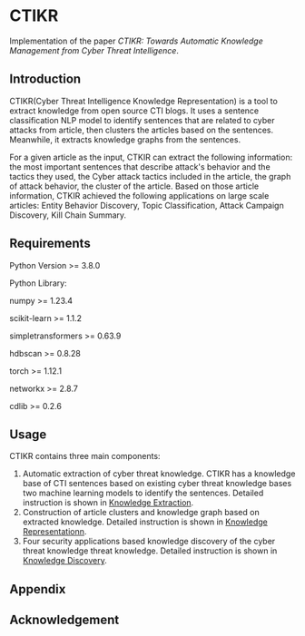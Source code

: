 # CTIKR

Implementation of the paper *CTIKR: Towards Automatic Knowledge Management from Cyber Threat Intelligence*.

## Introduction
CTIKR(Cyber Threat Intelligence Knowledge Representation) is a tool to extract knowledge from open source CTI blogs. It uses a sentence classification NLP model to identify sentences that are related to cyber attacks from article, then clusters the articles based on the sentences. Meanwhile, it extracts knowledge graphs from the sentences.

For a given article as the input, CTKIR can extract the following information: the most important sentences that describe attack's behavior and the tactics they used, the Cyber attack tactics included in the article, the graph of attack behavior, the cluster of the article. Based on those article information, CTKIR achieved the following applications on large scale articles: Entity Behavior Discovery, Topic Classification, Attack Campaign Discovery, Kill Chain Summary.

## Requirements
Python Version >= 3.8.0

Python Library:

numpy >= 1.23.4

scikit-learn >= 1.1.2

simpletransformers >= 0.63.9

hdbscan >= 0.8.28

torch >= 1.12.1

networkx >= 2.8.7

cdlib >= 0.2.6

## Usage
CTIKR contains three main components: 
1. Automatic extraction of cyber threat knowledge. CTIKR has a knowledge base of CTI sentences based on existing cyber threat knowledge bases two machine learning models to identify the sentences. Detailed instruction is shown in [Knowledge Extraction](https://github.com/CTIKR/CTIKR/tree/main/Knowledge%20Extraction).
2. Construction of article clusters and knowledge graph based on extracted knowledge. Detailed instruction is shown in [Knowledge Representationn](https://github.com/CTIKR/CTIKR/tree/main/Knowledge%20Representation). 
3. Four security applications based knowledge discovery of the cyber threat knowledge threat knowledge. Detailed instruction is shown in [Knowledge Discovery](https://github.com/CTIKR/CTIKR/tree/main/Knowledge%20Discovery). 

## Appendix

## Acknowledgement

